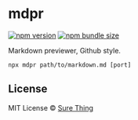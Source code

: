 # mdpr

[![npm version](https://img.shields.io/npm/v/mdpr?style=flat&colorA=4488FF&colorB=4488FF)](https://www.npmjs.com/package/mdpr) [![npm bundle size](https://badgen.net/packagephobia/install/mdpr?color=223355&labelColor=223355)](https://packagephobia.com/result?p=mdpr)

Markdown previewer, Github style.

```
npx mdpr path/to/markdown.md [port]
```

## License

MIT License © [Sure Thing](https://github.com/sure-thing)
